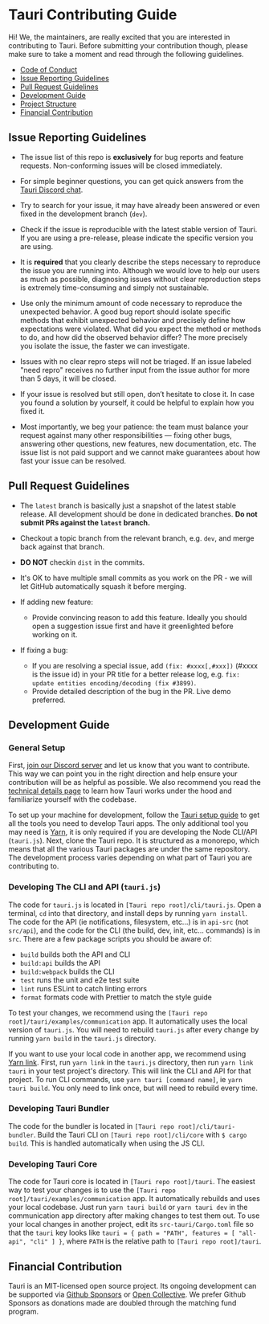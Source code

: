 # Tauri Contributing Guide

Hi! We, the maintainers, are really excited that you are interested in contributing to Tauri. Before submitting your contribution though, please make sure to take a moment and read through the following guidelines.

- [Code of Conduct](CODE_OF_CONDUCT.md)
- [Issue Reporting Guidelines](#issue-reporting-guidelines)
- [Pull Request Guidelines](#pull-request-guidelines)
- [Development Guide](#development-guide)
- [Project Structure](#project-structure)
- [Financial Contribution](#financial-contribution)

## Issue Reporting Guidelines

- The issue list of this repo is **exclusively** for bug reports and feature requests. Non-conforming issues will be closed immediately.

- For simple beginner questions, you can get quick answers from the [Tauri Discord chat](https://discord.gg/SpmNs4S).

- Try to search for your issue, it may have already been answered or even fixed in the development branch (`dev`).

- Check if the issue is reproducible with the latest stable version of Tauri. If you are using a pre-release, please indicate the specific version you are using.

- It is **required** that you clearly describe the steps necessary to reproduce the issue you are running into. Although we would love to help our users as much as possible, diagnosing issues without clear reproduction steps is extremely time-consuming and simply not sustainable.

- Use only the minimum amount of code necessary to reproduce the unexpected behavior. A good bug report should isolate specific methods that exhibit unexpected behavior and precisely define how expectations were violated. What did you expect the method or methods to do, and how did the observed behavior differ? The more precisely you isolate the issue, the faster we can investigate.

- Issues with no clear repro steps will not be triaged. If an issue labeled "need repro" receives no further input from the issue author for more than 5 days, it will be closed.

- If your issue is resolved but still open, don’t hesitate to close it. In case you found a solution by yourself, it could be helpful to explain how you fixed it.

- Most importantly, we beg your patience: the team must balance your request against many other responsibilities — fixing other bugs, answering other questions, new features, new documentation, etc. The issue list is not paid support and we cannot make guarantees about how fast your issue can be resolved.

## Pull Request Guidelines

- The `latest` branch is basically just a snapshot of the latest stable release. All development should be done in dedicated branches. **Do not submit PRs against the `latest` branch.**

- Checkout a topic branch from the relevant branch, e.g. `dev`, and merge back against that branch.

- **DO NOT** checkin `dist` in the commits.

- It's OK to have multiple small commits as you work on the PR - we will let GitHub automatically squash it before merging.

- If adding new feature:

  - Provide convincing reason to add this feature. Ideally you should open a suggestion issue first and have it greenlighted before working on it.

- If fixing a bug:
  - If you are resolving a special issue, add `(fix: #xxxx[,#xxx])` (#xxxx is the issue id) in your PR title for a better release log, e.g. `fix: update entities encoding/decoding (fix #3899)`.
  - Provide detailed description of the bug in the PR. Live demo preferred.

## Development Guide

### General Setup

First, [join our Discord server](https://discord.gg/SpmNs4S) and let us know that you want to contribute. This way we can point you in the right direction and help ensure your contribution will be as helpful as possible. We also recommend you read the [technical details page](https://tauri.studio/en/docs/getting-started/technical-details) to learn how Tauri works under the hood and familiarize yourself with the codebase.

To set up your machine for development, follow the [Tauri setup guide](https://tauri.studio/en/docs/getting-started/intro#setting-up-your-environment) to get all the tools you need to develop Tauri apps. The only additional tool you may need is [Yarn](https://yarnpkg.com/), it is only required if you are developing the Node CLI/API (`tauri.js`). Next, clone the Tauri repo. It is structured as a monorepo, which means that all the various Tauri packages are under the same repository. The development process varies depending on what part of Tauri you are contributing to.

### Developing The CLI and API (`tauri.js`)

The code for `tauri.js` is located in `[Tauri repo root]/cli/tauri.js`. Open a terminal, `cd` into that directory, and install deps by running `yarn install`. The code for the API (ie notifications, filesystem, etc...) is in `api-src` (not `src/api`), and the code for the CLI (the build, dev, init, etc... commands) is in `src`. There are a few package scripts you should be aware of:

- `build` builds both the API and CLI
- `build:api` builds the API
- `build:webpack` builds the CLI
- `test` runs the unit and e2e test suite
- `lint` runs ESLint to catch linting errors
- `format` formats code with Prettier to match the style guide

To test your changes, we recommend using the `[Tauri repo root]/tauri/examples/communication` app. It automatically uses the local version of `tauri.js`. You will need to rebuild `tauri.js` after every change by running `yarn build` in the `tauri.js` directory.

If you want to use your local code in another app, we recommend using [Yarn link](https://classic.yarnpkg.com/en/docs/cli/link/). First, run `yarn link` in the `tauri.js` directory, then run `yarn link tauri` in your test project's directory. This will link the CLI and API for that project. To run CLI commands, use `yarn tauri [command name]`, ie `yarn tauri build`. You only need to link once, but will need to rebuild every time.

### Developing Tauri Bundler

The code for the bundler is located in `[Tauri repo root]/cli/tauri-bundler`. Build the Tauri CLI on `[Tauri repo root]/cli/core` with `$ cargo build`. This is handled automatically when using the JS CLI.

### Developing Tauri Core

The code for Tauri core is located in `[Tauri repo root]/tauri`. The easiest way to test your changes is to use the `[Tauri repo root]/tauri/examples/communication` app. It automatically rebuilds and uses your local codebase. Just run `yarn tauri build` or `yarn tauri dev` in the communication app directory after making changes to test them out. To use your local changes in another project, edit its `src-tauri/Cargo.toml` file so that the `tauri` key looks like `tauri = { path = "PATH", features = [ "all-api", "cli" ] }`, where `PATH` is the relative path to `[Tauri repo root]/tauri`.

## Financial Contribution

Tauri is an MIT-licensed open source project. Its ongoing development can be supported via [Github Sponsors](https://github.com/sponsors/nothingismagick) or [Open Collective](https://opencollective.com/tauri). We prefer Github Sponsors as donations made are doubled through the matching fund program.
